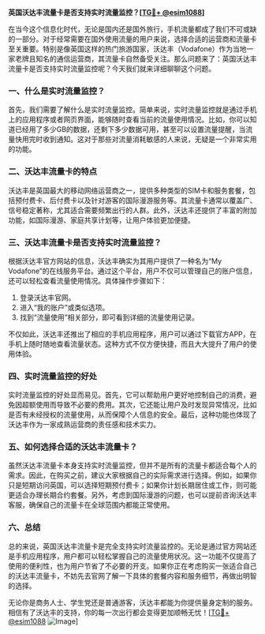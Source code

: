 **英国沃达丰流量卡是否支持实时流量监控？[[TG💪+ @esim1088](https://t.me/s/esim1088)]**

在当今这个信息化时代，无论是国内还是国外旅行，手机流量都成了我们不可或缺的一部分。对于经常需要在国外使用流量的用户来说，选择合适的运营商和流量卡至关重要。特别是像英国这样的热门旅游国家，沃达丰（Vodafone）作为当地一家老牌且知名的通信运营商，其流量卡自然备受关注。那么问题来了：英国沃达丰流量卡是否支持实时流量监控呢？今天我们就来详细聊聊这个问题。

### 一、什么是实时流量监控？

首先，我们需要了解什么是实时流量监控。简单来说，实时流量监控就是通过手机上的应用程序或者网页界面，能够随时查看当前的流量使用情况。比如，你可以知道已经用了多少GB的数据，还剩下多少数据可用，甚至可以设置流量提醒，当流量快用完时收到通知。这对于那些对流量消耗敏感的人来说，无疑是一个非常实用的功能。

### 二、沃达丰流量卡的特点

沃达丰是英国最大的移动网络运营商之一，提供多种类型的SIM卡和服务套餐，包括预付费卡、后付费卡以及针对游客的国际漫游服务等。其流量卡通常以覆盖广、信号稳定著称，尤其适合需要频繁出行的人群。此外，沃达丰还提供了丰富的附加功能，如国际漫游、家庭共享计划等，让用户体验更加便捷。

### 三、沃达丰流量卡是否支持实时流量监控？

根据沃达丰官方网站的信息，沃达丰确实为其用户提供了一种名为“My Vodafone”的在线服务平台。通过这个平台，用户不仅可以管理自己的账户信息，还可以轻松查看流量使用情况。具体操作步骤如下：

1. 登录沃达丰官网。
2. 进入“我的账户”或类似选项。
3. 找到“流量使用”相关部分，即可看到详细的流量使用记录。

不仅如此，沃达丰还推出了相应的手机应用程序，用户可以通过下载官方APP，在手机上随时随地查看流量状态。这种方式不仅方便快捷，而且大大提升了用户的使用体验。

### 四、实时流量监控的好处

实时流量监控的好处显而易见。首先，它可以帮助用户更好地控制自己的消费，避免因超额使用而导致不必要的费用。其次，它还能让用户及时发现异常情况，比如是否有未经授权的流量使用，从而保障个人信息的安全。最后，这种功能也体现了沃达丰作为一家成熟运营商的责任感和技术实力。

### 五、如何选择合适的沃达丰流量卡？

虽然沃达丰流量卡本身支持实时流量监控，但并不是所有的流量卡都适合每个人的需求。因此，在购买之前，建议大家根据自己的实际需求进行选择。例如，如果你只是短期访问英国，可以选择短期预付费卡；如果你计划长期居住或工作，则可能更适合办理长期合约套餐。另外，考虑到国际漫游的问题，也可以提前咨询沃达丰客服，确保自己的流量卡在全球范围内都能正常使用。

### 六、总结

总的来说，英国沃达丰流量卡是完全支持实时流量监控的。无论是通过官方网站还是手机应用程序，用户都可以轻松掌握自己的流量使用状况。这一功能不仅提高了使用的便利性，也为用户节省了不必要的开支。如果你正在考虑购买一张适合自己的沃达丰流量卡，不妨先去官网了解一下具体的套餐内容和服务细节，再做出明智的选择。

无论你是商务人士、学生党还是普通游客，沃达丰都能为你提供量身定制的服务。相信有了沃达丰的支持，你的每一次出行都会变得更加顺畅无忧！[[TG💪+ @esim1088](https://t.me/s/esim1088) ![Image](https://i.postimg.cc/4NQfJmqS/Snipaste-2025-05-13-00-14-12.png)]